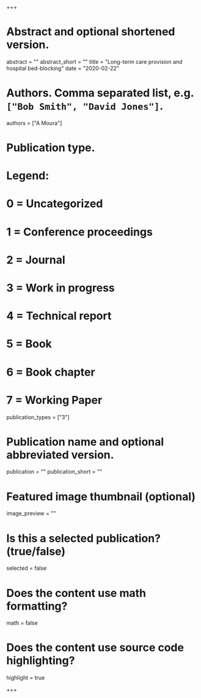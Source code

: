 +++
# Abstract and optional shortened version.
abstract = ""
abstract_short = ""
title = "Long-term care provision and hospital bed-blocking"
date = "2020-02-22"

# Authors. Comma separated list, e.g. `["Bob Smith", "David Jones"]`.
authors = ["A Moura"]

# Publication type.
# Legend:
# 0 = Uncategorized
# 1 = Conference proceedings
# 2 = Journal
# 3 = Work in progress
# 4 = Technical report
# 5 = Book
# 6 = Book chapter
# 7 = Working Paper
publication_types = ["3"]

# Publication name and optional abbreviated version.
publication = ""
publication_short = ""
              
# Featured image thumbnail (optional)
image_preview = ""

# Is this a selected publication? (true/false)
selected = false

# Does the content use math formatting?
math = false

# Does the content use source code highlighting?
highlight = true

+++

